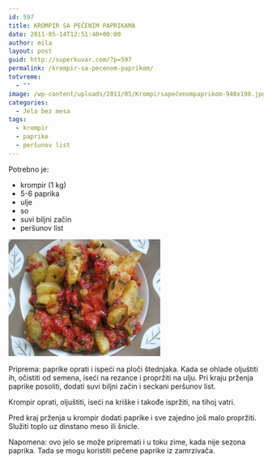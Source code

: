```yaml
---
id: 597
title: KROMPIR SA PEČENIM PAPRIKAMA
date: 2011-05-14T12:51:40+00:00
author: mila
layout: post
guid: http://superkuvar.com/?p=597
permalink: /krompir-sa-pecenom-paprikom/
totvreme:
  - ""
image: /wp-content/uploads/2011/05/Krompirsapečenompaprikom-940x198.jpg
categories:
  - Jela bez mesa
tags:
  - krompir
  - paprike
  - peršunov list
---
```

Potrebno je:

  * krompir (1 kg)
  * 5-6 paprika
  * ulje
  * so
  * suvi biljni začin
  * peršunov list

<img class="alignnone size-medium wp-image-3415" title="Krompirsapečenompaprikom" src="/wp-content/uploads/2011/05/Krompirsape%C4%8Denompaprikom-e1339247786355-300x231.jpg" alt="" width="300" height="231" /> 

Priprema: paprike oprati i ispeći na ploči štednjaka. Kada se ohlade oljuštiti ih, očistiti od semena, iseći na rezance i propržiti na ulju. Pri kraju prženja paprike posoliti, dodati suvi biljni začin i seckani peršunov list.

Krompir oprati, oljuštiti, iseći na kriške i takođe ispržiti, na tihoj vatri.

Pred kraj prženja u krompir dodati paprike i sve zajedno još malo propržiti. Služiti toplo uz dinstano meso ili šnicle.

Napomena: ovo jelo se može pripremati i u toku zime, kada nije sezona paprika. Tada se mogu koristiti pečene paprike iz zamrzivača.